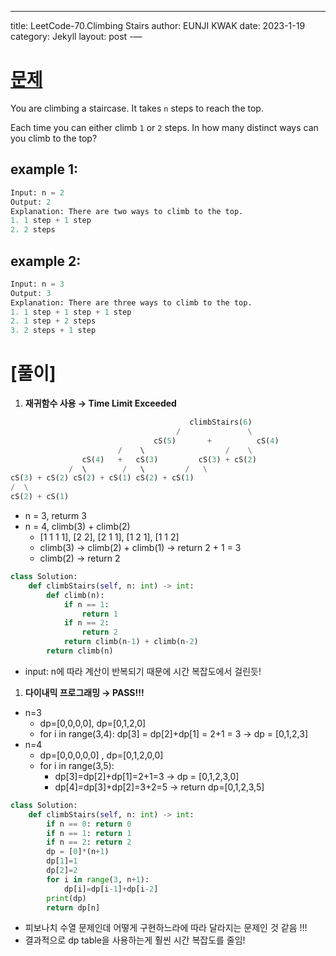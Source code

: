---
title: LeetCode-70.Climbing Stairs
author: EUNJI KWAK
date: 2023-1-19
category: Jekyll
layout: post
-—

# [문제](https://leetcode.com/problems/climbing-stairs/description/)

You are climbing a staircase. It takes `n` steps to reach the top.

Each time you can either climb `1` or `2` steps. In how many distinct ways can you climb to the top?

## example 1:

```python
Input: n = 2
Output: 2
Explanation: There are two ways to climb to the top.
1. 1 step + 1 step
2. 2 steps
```

## example 2:

```python
Input: n = 3
Output: 3
Explanation: There are three ways to climb to the top.
1. 1 step + 1 step + 1 step
2. 1 step + 2 steps
3. 2 steps + 1 step
```

# [풀이]

1. **재귀함수 사용 → Time Limit Exceeded**

```python
										climbStairs(6)
									 /               \
								cS(5)       +          cS(4)
					    /    \                  /    \
				cS(4)   +   cS(3)         cS(3) + cS(2)
			 /  \        /   \         /   \
cS(3) + cS(2) cS(2) + cS(1) cS(2) + cS(1)
/  \
cS(2) + cS(1)
```

- n = 3, returm 3
- n = 4, climb(3) + climb(2)
    - [1 1 1 1], [2 2], [2 1 1], [1 2 1], [1 1 2]
    - climb(3) → climb(2) + climb(1) → return 2 + 1 = 3
    - climb(2) → return 2

```python
class Solution:
    def climbStairs(self, n: int) -> int:
        def climb(n):
            if n == 1: 
                return 1
            if n == 2: 
                return 2
            return climb(n-1) + climb(n-2)
        return climb(n)
```

- input: n에 따라 계산이 반복되기 때문에 시간 복잡도에서 걸린듯!

1. **다이내믹 프로그래밍 → PASS!!!**
- n=3
    - dp=[0,0,0,0], dp=[0,1,2,0]
    - for i in range(3,4): dp[3] = dp[2]+dp[1] = 2+1 = 3 → dp = [0,1,2,3]
- n=4
    - dp=[0,0,0,0,0] , dp=[0,1,2,0,0]
    - for i in range(3,5):
        - dp[3]=dp[2]+dp[1]=2+1=3 → dp = [0,1,2,3,0]
        - dp[4]=dp[3]+dp[2]=3+2=5 → return dp=[0,1,2,3,5]

```python
class Solution:
    def climbStairs(self, n: int) -> int:
        if n == 0: return 0
        if n == 1: return 1
        if n == 2: return 2
        dp = [0]*(n+1)
        dp[1]=1
        dp[2]=2
        for i in range(3, n+1):
            dp[i]=dp[i-1]+dp[i-2]
        print(dp)
        return dp[n]
```

- 피보나치 수열 문제인데 어떻게 구현하느라에 따라 달라지는 문제인 것 같음 !!!
- 결과적으로 dp table을 사용하는게 훨씬 시간 복잡도를 줄임!
